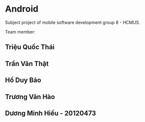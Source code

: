 # Android
Subject project of mobile software development group 8 - HCMUS.


Team member:

## Triệu Quốc Thái
## Trần Văn Thật
## Hồ Duy Bảo
## Trương Văn Hào
## Dương Minh Hiếu - 20120473
